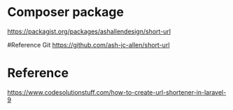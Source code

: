 
# Composer package
https://packagist.org/packages/ashallendesign/short-url

#Reference Git
https://github.com/ash-jc-allen/short-url

# Reference
https://www.codesolutionstuff.com/how-to-create-url-shortener-in-laravel-9

